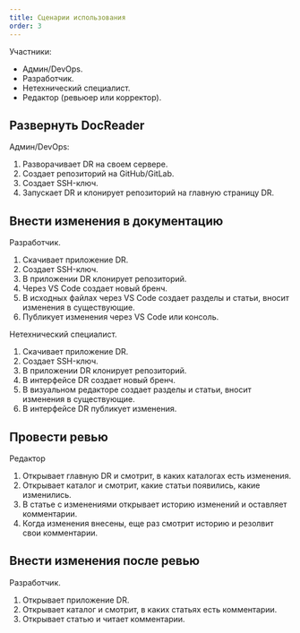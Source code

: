 ```yaml
---
title: Сценарии использования
order: 3
---
```


Участники:
- Админ/DevOps.
- Разработчик.
- Нетехнический специалист.
- Редактор (ревьюер или корректор).

## Развернуть DocReader
Админ/DevOps:
1. Разворачивает DR на своем сервере.
2. Создает репозиторий на GitHub/GitLab.
3. Создает SSH-ключ.
4. Запускает DR и клонирует репозиторий на главную страницу DR.

## Внести изменения в документацию
Разработчик.
1. Скачивает приложение DR.
2. Создает SSH-ключ.
3. В приложении DR клонирует репозиторий.
4. Через VS Code создает новый бренч.
5. В исходных файлах через VS Code создает разделы и статьи, вносит изменения в существующие.
6. Публикует изменения через VS Code или консоль.

Нетехнический специалист.
1. Скачивает приложение DR.
2. Создает SSH-ключ.
3. В приложении DR клонирует репозиторий.
4. В интерфейсе DR создает новый бренч.
5. В визуальном редакторе создает разделы и статьи, вносит изменения в существующие.
6. В интерфейсе DR публикует изменения.

## Провести ревью
Редактор
1. Открывает главную DR и смотрит, в каких каталогах есть изменения.
2. Открывает каталог и смотрит, какие статьи появились, какие изменились.
3. В статье с изменениями открывает историю изменений и оставляет комментарии.
4. Когда изменения внесены, еще раз смотрит историю и резолвит свои комментарии.

## Внести изменения после ревью
Разработчик.
1. Открывает приложение DR.
2. Открывает каталог и смотрит, в каких статьях есть комментарии.
3. Открывает статью и читает комментарии.














